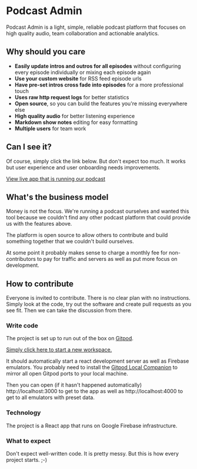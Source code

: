 # Podcast Admin

Podcast Admin is a light, simple, reliable podcast platform that focuses on high quality audio, team collaboration and actionable analytics.

## Why should you care

- **Easily update intros and outros for all episodes** without configuring every episode individually or mixing each episode again
- **Use your custom website** for RSS feed episode urls
- **Have pre-set intros cross fade into episodes** for a more professional touch
- **Uses raw http request logs** for better statistics
- **Open source**, so you can build the features you're missing everywhere else
- **High quality audio** for better listening experience
- **Markdown show notes** editing for easy formatting 
- **Multiple users** for team work

## Can I see it?

Of course, simply click the link below. But don't expect too much. It works but user experience and user onboarding needs improvements.

[View live app that is running our podcast](https://podcast-admin.com/)

## What's the business model

Money is not the focus. We're running a podcast ourselves and wanted this tool because we couldn't find any other podcast platform that could provide us with the features above.

The platform is open source to allow others to contribute and build something together that we couldn't build ourselves.

At some point it probably makes sense to charge a monthly fee for non-contributors to pay for traffic and servers as well as put more focus on development.

## How to contribute

Everyone is invited to contribute. There is no clear plan with no instructions. Simply look at the code, try out the software and create pull requests as you see fit. Then we can take the discussion from there.


### Write code

The project is set up to run out of the box on [Gitpod](https://gitpod.io/).

[Simply click here to start a new workspace.](https://gitpod.io/#https://github.com/podcast-admin/podcast-admin)

It should automatically start a react development server as well as Firebase emulators. You probably need to install the [Gitpod Local Companion](https://www.gitpod.io/blog/local-app) to mirror all open Gitpod ports to your local machine.

Then you can open (if it hasn't happened automatically) http://localhost:3000 to get to the app as well as http://localhost:4000 to get to all emulators with preset data.

### Technology

The project is a React app that runs on Google Firebase infrastructure.

### What to expect

Don't expect well-written code. It is pretty messy. But this is how every project starts. ;-)
